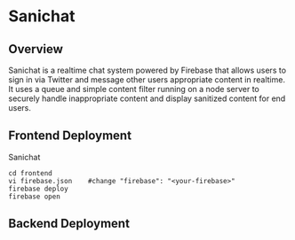 # Sanichat

## Overview

Sanichat is a realtime chat system powered by Firebase that allows users to sign in via Twitter and message other users appropriate content in realtime. It uses a queue and simple content filter running on a node server to securely handle inappropriate content and display sanitized content for end users.

## Frontend Deployment

Sanichat 

```shell
cd frontend
vi firebase.json    #change "firebase": "<your-firebase>" 
firebase deploy
firebase open
```

## Backend Deployment
